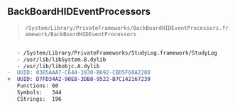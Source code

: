 ## BackBoardHIDEventProcessors

> `/System/Library/PrivateFrameworks/BackBoardHIDEventProcessors.framework/BackBoardHIDEventProcessors`

```diff

   - /System/Library/PrivateFrameworks/StudyLog.framework/StudyLog
   - /usr/lib/libSystem.B.dylib
   - /usr/lib/libobjc.A.dylib
-  UUID: 03B5AAA7-C644-3930-B692-CBD5F60A2280
+  UUID: D7FD34A2-90E8-3DB8-9522-B7C142167239
   Functions: 60
   Symbols:   344
   CStrings:  196

```
